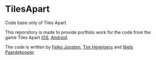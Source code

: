 # TilesApart
Code base only of Tiles Apart.

This reporsitory is made to provide portfolio work for the code from the game Tiles Apart [iOS](https://itunes.apple.com/us/app/tiles-apart/id1444205610 "iOS"), [Android](https://play.google.com/store/apps/details?id=com.heatstroke.tilesapart "Android").

The code is written by [Feiko Joosten](https://github.com/FeikoJoosten), [Tim Hereijgers](https://github.com/sjoerdtim) and [Niels Paardekooper](https://github.com/Fly-d-e-v).
